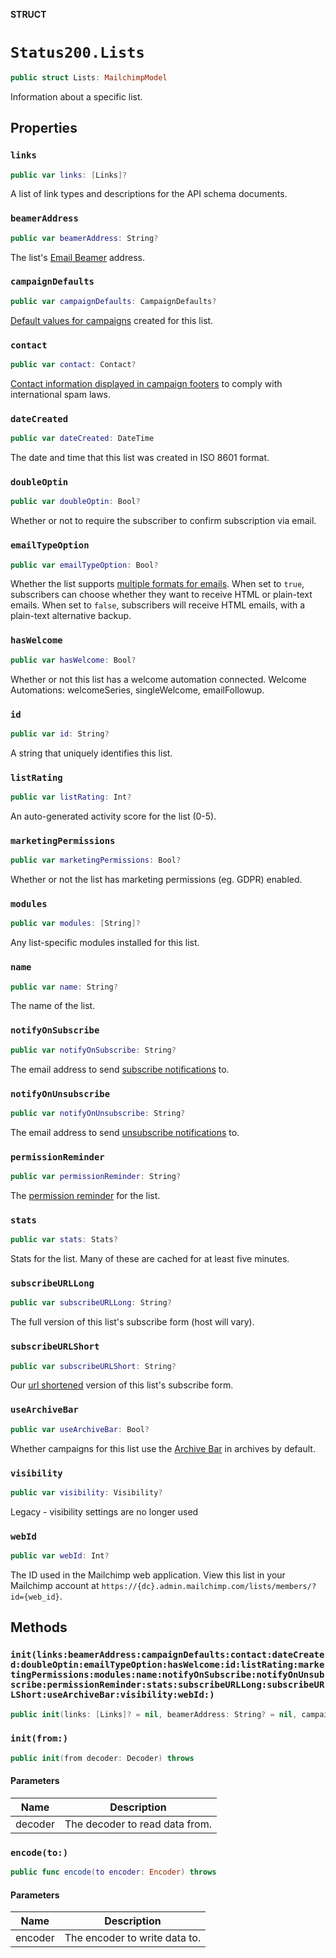 **STRUCT**

# `Status200.Lists`

```swift
public struct Lists: MailchimpModel
```

Information about a specific list.

## Properties
### `links`

```swift
public var links: [Links]?
```

A list of link types and descriptions for the API schema documents.

### `beamerAddress`

```swift
public var beamerAddress: String?
```

The list's [Email Beamer](https://mailchimp.com/help/use-email-beamer-to-create-a-campaign/) address.

### `campaignDefaults`

```swift
public var campaignDefaults: CampaignDefaults?
```

[Default values for campaigns](https://mailchimp.com/help/edit-your-emails-subject-preview-text-from-name-or-from-email-address/) created for this list.

### `contact`

```swift
public var contact: Contact?
```

[Contact information displayed in campaign footers](https://mailchimp.com/help/about-campaign-footers/) to comply with international spam laws.

### `dateCreated`

```swift
public var dateCreated: DateTime
```

The date and time that this list was created in ISO 8601 format.

### `doubleOptin`

```swift
public var doubleOptin: Bool?
```

Whether or not to require the subscriber to confirm subscription via email.

### `emailTypeOption`

```swift
public var emailTypeOption: Bool?
```

Whether the list supports [multiple formats for emails](https://mailchimp.com/help/change-audience-name-defaults/). When set to `true`, subscribers can choose whether they want to receive HTML or plain-text emails. When set to `false`, subscribers will receive HTML emails, with a plain-text alternative backup.

### `hasWelcome`

```swift
public var hasWelcome: Bool?
```

Whether or not this list has a welcome automation connected. Welcome Automations: welcomeSeries, singleWelcome, emailFollowup.

### `id`

```swift
public var id: String?
```

A string that uniquely identifies this list.

### `listRating`

```swift
public var listRating: Int?
```

An auto-generated activity score for the list (0-5).

### `marketingPermissions`

```swift
public var marketingPermissions: Bool?
```

Whether or not the list has marketing permissions (eg. GDPR) enabled.

### `modules`

```swift
public var modules: [String]?
```

Any list-specific modules installed for this list.

### `name`

```swift
public var name: String?
```

The name of the list.

### `notifyOnSubscribe`

```swift
public var notifyOnSubscribe: String?
```

The email address to send [subscribe notifications](https://mailchimp.com/help/change-subscribe-and-unsubscribe-notifications/) to.

### `notifyOnUnsubscribe`

```swift
public var notifyOnUnsubscribe: String?
```

The email address to send [unsubscribe notifications](https://mailchimp.com/help/change-subscribe-and-unsubscribe-notifications/) to.

### `permissionReminder`

```swift
public var permissionReminder: String?
```

The [permission reminder](https://mailchimp.com/help/edit-the-permission-reminder/) for the list.

### `stats`

```swift
public var stats: Stats?
```

Stats for the list. Many of these are cached for at least five minutes.

### `subscribeURLLong`

```swift
public var subscribeURLLong: String?
```

The full version of this list's subscribe form (host will vary).

### `subscribeURLShort`

```swift
public var subscribeURLShort: String?
```

Our [url shortened](https://mailchimp.com/help/share-your-signup-form/) version of this list's subscribe form.

### `useArchiveBar`

```swift
public var useArchiveBar: Bool?
```

Whether campaigns for this list use the [Archive Bar](https://mailchimp.com/help/about-email-campaign-archives-and-pages/) in archives by default.

### `visibility`

```swift
public var visibility: Visibility?
```

Legacy - visibility settings are no longer used

### `webId`

```swift
public var webId: Int?
```

The ID used in the Mailchimp web application. View this list in your Mailchimp account at `https://{dc}.admin.mailchimp.com/lists/members/?id={web_id}`.

## Methods
### `init(links:beamerAddress:campaignDefaults:contact:dateCreated:doubleOptin:emailTypeOption:hasWelcome:id:listRating:marketingPermissions:modules:name:notifyOnSubscribe:notifyOnUnsubscribe:permissionReminder:stats:subscribeURLLong:subscribeURLShort:useArchiveBar:visibility:webId:)`

```swift
public init(links: [Links]? = nil, beamerAddress: String? = nil, campaignDefaults: CampaignDefaults? = nil, contact: Contact? = nil, dateCreated: Date? = nil, doubleOptin: Bool? = nil, emailTypeOption: Bool? = nil, hasWelcome: Bool? = nil, id: String? = nil, listRating: Int? = nil, marketingPermissions: Bool? = nil, modules: [String]? = nil, name: String? = nil, notifyOnSubscribe: String? = nil, notifyOnUnsubscribe: String? = nil, permissionReminder: String? = nil, stats: Stats? = nil, subscribeURLLong: String? = nil, subscribeURLShort: String? = nil, useArchiveBar: Bool? = nil, visibility: Visibility? = nil, webId: Int? = nil)
```

### `init(from:)`

```swift
public init(from decoder: Decoder) throws
```

#### Parameters

| Name | Description |
| ---- | ----------- |
| decoder | The decoder to read data from. |

### `encode(to:)`

```swift
public func encode(to encoder: Encoder) throws
```

#### Parameters

| Name | Description |
| ---- | ----------- |
| encoder | The encoder to write data to. |